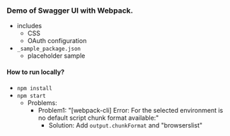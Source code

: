 ### Demo of Swagger UI with Webpack.
* includes
  * CSS
  * OAuth configuration
* `_sample_package.json`
  * placeholder sample

#### How to run locally?
* `npm install`
* `npm start`
  * Problems:
    * Problem1: "[webpack-cli] Error: For the selected environment is no default script chunk format available:"
      * Solution: Add `output.chunkFormat` and "browserslist"
